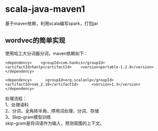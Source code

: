 # scala-java-maven1
基于maven依赖，利用scala编写spark，打包jar

## wordvec的简单实现
使用哈工大分词器分词，maven依赖如下：

`<dependency>   
    <groupId>com.hankcs</groupId>   
    <artifactId>hanlp</artifactId>   
    <version>portable-1.2.8</version>   
</dependency>`

`<dependency>     
    <groupId>org.scalanlp</groupId>    
    <artifactId>nak_2.10</artifactId>     
    <version>1.3</version>    
</dependency>`    
  
处理流程：  
1、处理语料  
2、分词，全角转半角、停用词处理、分词、存储  
3、Skip-gram模型训练   
skip-gram是将词语作为输入，预测周围的上下文。  
